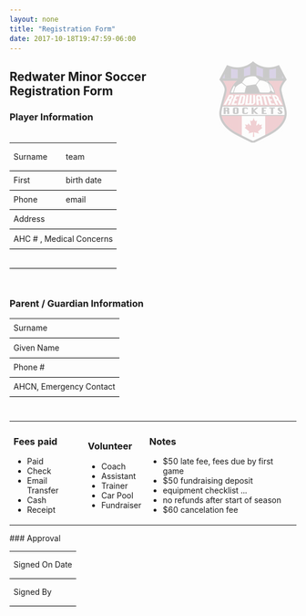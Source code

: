 ```yaml
---
layout: none
title: "Registration Form"
date: 2017-10-18T19:47:59-06:00
---
```

      
<img style="opacity:0.2" align="right" src="/images/rocketslogo_small.jpg" >

## Redwater Minor Soccer Registration Form

### Player Information

<table width="70%" style="padding-bottom:2em" >    
<tr><td style="border-bottom:1pt solid black; height:3em" >
  Surname 
  </td><td style="border-bottom:1pt solid black; height:2em">
    team
  </td></tr><tr><td style="border-bottom:1pt solid black; height:2em">
  First 
</td><td style="border-bottom:1pt solid black; height:2em">
  birth date
</td></tr><tr><td style="border-bottom:1pt solid black; height:2em">
  Phone
</td><td style="border-bottom:1pt solid black; height:2em">
  email 
</td></tr><tr><td colspan="2" style="border-bottom:1pt solid black; height:2em">
  Address
</td></tr><tr><td colspan="2"  style="border-bottom:1pt solid black; height:2em">
  AHC # , Medical Concerns 
  </td></tr>
  <tr><td colspan="2"  style="border-bottom:1pt solid black; height:2em">
  
  </td></tr>
  </table>
  
  ### Parent / Guardian Information
  
<table width="70%" style="padding-bottom:2em">    
<tr><td style="border-bottom:1pt solid black; height:2em" >
  Surname 
</td></tr><tr><td style="border-bottom:1pt solid black; height:2em">
  Given Name 
</td></tr><tr><td style="border-bottom:1pt solid black; height:2em">
  Phone # 
</td></tr><tr><td style="border-bottom:1pt solid black; height:2em">
  AHCN, Emergency Contact 
  </td></tr>
  </table>
<table width="100%"><tr><td>
  <h3> Fees paid </h3>
<ul><li>
  Paid
  </li><li>
 Check
</li><li>
 Email Transfer
</li><li>
 Cash
</li><li>
 Receipt 
  </li></ul>
</td><td>
  <h3> Volunteer </h3>
<ul><li>
  Coach
</li><li>
  Assistant
</li><li>
  Trainer
</li><li>
  Car Pool
</li><li>
  Fundraiser
  </li></ul>
</td><td>
  <h3> Notes </h3>
<ul> <li>
  $50 late fee, fees due by first game
</li><li>
 $50 fundraising deposit
</li><li>
  equipment checklist ...
</li><li>
  no refunds after start of season
</li><li>
  $60 cancelation fee
  </li></ul>
</td></tr>
</table>
  ### Approval
  
  <table width="50%" >    
 <tr><td style="border-bottom:1pt solid black; height:3em" >
  Signed On Date 
 </td></tr><tr><td style="border-bottom:1pt solid black; height:3em">
  Signed By
  </td></tr>
  </table>
